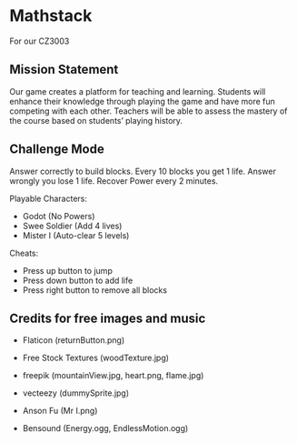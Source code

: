 # Mathstack
For our CZ3003

## Mission Statement
Our game creates a platform for teaching and learning.
Students will enhance their knowledge through playing the game and have more fun competing with each other. Teachers will be able to assess the mastery of the course based on students’ playing history. 

## Challenge Mode
Answer correctly to build blocks. Every 10 blocks you get 1 life. Answer wrongly you lose 1 life.
Recover Power every 2 minutes.

Playable Characters:
- Godot (No Powers)
- Swee Soldier (Add 4 lives)
- Mister I (Auto-clear 5 levels)

Cheats:
- Press up button to jump
- Press down button to add life
- Press right button to remove all blocks


## Credits for free images and music
- Flaticon (returnButton.png)
- Free Stock Textures (woodTexture.jpg)
- freepik (mountainView.jpg, heart.png, flame.jpg)
- vecteezy (dummySprite.jpg)
- Anson Fu (Mr I.png)

- Bensound (Energy.ogg, EndlessMotion.ogg)

